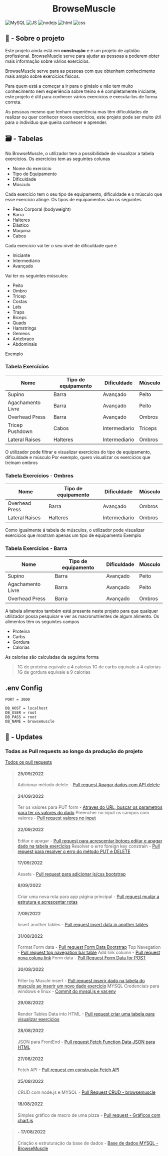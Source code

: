 
<h1 align="center">BrowseMuscle</h1>

![MySQL](https://img.shields.io/badge/MySQL-00000F?style=for-the-badge&logo=mysql&logoColor=white) ![JS](https://img.shields.io/badge/JavaScript-F7DF1E?style=for-the-badge&logo=javascript&logoColor=black) ![nodejs](https://img.shields.io/badge/Node.js-43853D?style=for-the-badge&logo=node.js&logoColor=white) ![html](https://img.shields.io/badge/HTML5-E34F26?style=for-the-badge&logo=html5&logoColor=white) ![css](https://img.shields.io/badge/CSS3-1572B6?style=for-the-badge&logo=css3&logoColor=white)

  

## 📝 - Sobre o projeto  

Este projeto ainda está em **construção** e é um projeto de aptidão profissional.
BrowseMuscle serve para ajudar as pessoas a poderem obter mais informação sobre vários exercícios.

BrowseMuscle serve para as pessoas com que obtenham conhecimento mais amplo sobre exercícios físicos.

Para quem está a começar a ir para o ginásio e não tem muito conhecimento nem experiência sobre treino e é completamente iniciante, este projeto é útil para conhecer vários exercícios e executa-los de forma correta.

As pessoas mesmo que tenham experiência mas têm dificuldades de realizar ou quer conhecer novos exercícios, este projeto pode ser muito útil para o indivíduo que queira conhecer e aprender.

## 🗃️ - Tabelas
No BrowseMuscle, o utilizador tem a possibilidade de visualizar a tabela exercícios.
Os exercícios tem as seguintes colunas

 - Nome do exercício
 - Tipo de Equipamento
 - Dificuldade
 - Músculo

Cada exercício tem o seu tipo de equipamento, dificuldade e o músculo que esse exercício atinge.
Os tipos de equipamentos são os seguintes

 - Peso Corporal (bodyweight)
 - Barra
 - Halteres
 - Elástico
 - Maquina
 - Cabos
 
 Cada exercício vai ter o seu nível de dificuldade que é
 
 - Iniciante
 - Intermediário
 - Avançado

Vai ter os seguintes músculos:

 - Peito 
 - Ombro 
 - Tricep 
 - Costas 
 - Lats 
 - Traps 
 - Biceps 
 - Quads 
 - Hamstrings 
 - Gemeos
  - Antebraco 
  - Abdominais

Exemplo


### Tabela Exercícios
|Nome| Tipo de equipamento |Dificuldade | Músculo
| -- |--| -- | -- | 
| Supino | Barra | Avançado | Peito
| Agachamento Livre | Barra | Avançado | Peito
| Overhead Press | Barra | Avançado | Ombros
| Tricep Pushdown | Cabos | Intermediario | Triceps
| Lateral Raises | Halteres | Intermediario | Ombros

O utilizador pode filtrar e visualizar exercícios do tipo de equipamento, dificuldade e músculo
Por exemplo, quero visualizar os exercícios que treinam ombros

### Tabela Exercícios - Ombros
|Nome| Tipo de equipamento |Dificuldade | Músculo
| -- |--| -- | -- | 
| Overhead Press | Barra | Avançado | Ombros
| Lateral Raises | Halteres | Intermediario | Ombros

Como igualmente á tabela de músculos, o utilizador pode visualizar exercícios que mostram apenas um tipo de equipamento
Exemplo

### Tabela Exercícios - Barra
|Nome| Tipo de equipamento |Dificuldade | Músculo
| -- |--| -- | -- | 
| Supino | Barra | Avançado | Peito
| Agachamento Livre | Barra | Avançado | Peito
| Overhead Press | Barra | Avançado | Ombros

A tabela alimentos também está presente neste projeto para que qualquer utilizador possa pesquisar e ver as macronutrientes de algum alimento.
Os alimentos têm os seguintes campos

 - Proteína
 - Carbs
 - Gordura
 - Calorias
 
 As calorias são calculadas da seguinte forma
 > 1G de proteina equivale a 4 calorias
1G de carbs equivale a 4 calorias
1G de gordura equivale a 9 calorias

## .env Config

```
PORT = 3000

DB_HOST = localhost
DB_USER = root
DB_PASS = root
DB_NAME = browsemuscle
```

## 🚧 - Updates


### Todas as Pull requests ao longo da produção do projeto

[Todos os pull requests](https://github.com/8fn/BrowseMuscle/pulls?q=)

> #### 25/09/2022
> Adicionar método delete - [Pull request Apagar dados com API delete](https://github.com/8fn/BrowseMuscle/pull/55)

> #### 24/09/2022
> Ter os valores para PUT form - [Atraves do URL, buscar os parametros para ter os valores do dado](https://github.com/8fn/BrowseMuscle/pull/52)
> Preencher no input os campos com valores - [Pull request valores no input](https://github.com/8fn/BrowseMuscle/pull/53)

  
  

> #### 22/09/2022
> Editar e apagar - [Pull request para acrescentar botoes editar e apagar dado na tabela exercícios](https://github.com/8fn/BrowseMuscle/pull/48)
> Resolver o erro foreign key constrain - [Pull request para resolver o erro do método PUT e DELETE](https://github.com/8fn/BrowseMuscle/pull/50)

  

> #### 17/09/2022
> Assets - [Pull request para adicionar js/css bootstrap](https://github.com/8fn/BrowseMuscle/pull/43)

  

> #### 8/09/2022
> Criar uma nova rota para app página principal - [Pull request mudar a estrutura e acrescentar rotas](https://github.com/8fn/BrowseMuscle/pull/42)

  

> #### 7/09/2022
> Insert another tables - [Pull request insert data in another tables](https://github.com/8fn/BrowseMuscle/pull/36)

  

> #### 31/08/2022
> Format Form data - [Pull request Form Data Bootstrap](https://github.com/8fn/BrowseMuscle/pull/30)
> Top Navegation - [Pull request top navegation bar table](https://github.com/8fn/BrowseMuscle/pull/29)
> Add link column - [Pull request nova coluna link](https://github.com/8fn/BrowseMuscle/pull/27)
> Form data - [Pull Request Form Data for POST](https://github.com/8fn/BrowseMuscle/pull/24)

> #### 30/08/2022
> Filter by Muscle insert - [Pull request inserir dado na tabela do musculo ao inserir um novo dado exercício](https://github.com/8fn/BrowseMuscle/pull/21)
> MYSQL Credenciais para windows e linux - [Commit do mysql.js e var.env](https://github.com/8fn/BrowseMuscle/pull/20/commits/407a0fd9bc2c9228369693efb57377cc0ffc4353)

> #### 29/08/2022
> Render Tables Data into HTML - [Pull request criar uma tabela para visualizar exercicios](https://github.com/8fn/BrowseMuscle/pull/18)

> #### 28/08/2022
> JSON para FrontEnd - [Pull request Fetch Function Data JSON para HTML](https://github.com/8fn/BrowseMuscle/pull/17)

> #### 27/08/2022
> Fetch API - [Pull request em construção Fetch API](https://github.com/8fn/BrowseMuscle/pull/15)

  > #### 25/08/2022
  > CRUD com node.js e MYSQL - [Pull Request CRUD - browsemuscle](https://github.com/8fn/BrowseMuscle/pull/8)

  

> #### 18/08/2022
>  Simples gráfico de macro de uma pizza - [Pull request - Gráficos com chart.js](https://github.com/8fn/BrowseMuscle/pull/5)

  

> #### - 17/08/2022
> Criação e estruturação da base de dados - [Base de dados MYSQL - BrowseMuscle](https://github.com/8fn/BrowseMuscle/pull/1)
